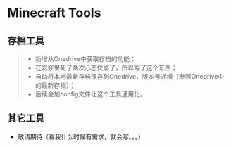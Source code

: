 # Minecraft Tools

## 存档工具
> - 新增从Onedrive中获取存档的功能；
> - 在岩浆里死了两次心态快崩了，所以写了这个东西；
> - 自动将本地最新存档保存到Onedrive，版本号递增（参照Onedrive中的最新存档）；
> - 后续会加config文件让这个工具通用化。

## 其它工具
- 敬请期待（看我什么时候有需求，就会写。。。）